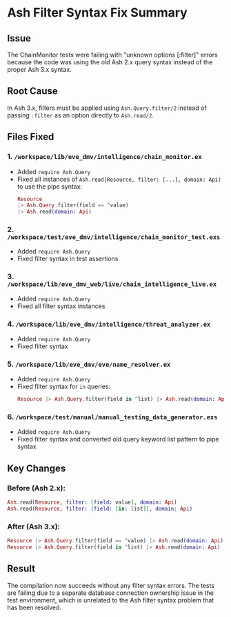 # Ash Filter Syntax Fix Summary

## Issue
The ChainMonitor tests were failing with "unknown options [:filter]" errors because the code was using the old Ash 2.x query syntax instead of the proper Ash 3.x syntax.

## Root Cause
In Ash 3.x, filters must be applied using `Ash.Query.filter/2` instead of passing `:filter` as an option directly to `Ash.read/2`.

## Files Fixed

### 1. `/workspace/lib/eve_dmv/intelligence/chain_monitor.ex`
- Added `require Ash.Query` 
- Fixed all instances of `Ash.read(Resource, filter: [...], domain: Api)` to use the pipe syntax:
  ```elixir
  Resource
  |> Ash.Query.filter(field == ^value)
  |> Ash.read(domain: Api)
  ```

### 2. `/workspace/test/eve_dmv/intelligence/chain_monitor_test.exs`
- Added `require Ash.Query`
- Fixed filter syntax in test assertions

### 3. `/workspace/lib/eve_dmv_web/live/chain_intelligence_live.ex`
- Added `require Ash.Query`
- Fixed all filter syntax instances

### 4. `/workspace/lib/eve_dmv/intelligence/threat_analyzer.ex`
- Added `require Ash.Query`
- Fixed filter syntax

### 5. `/workspace/lib/eve_dmv/eve/name_resolver.ex`
- Added `require Ash.Query`
- Fixed filter syntax for `in` queries:
  ```elixir
  Resource |> Ash.Query.filter(field in ^list) |> Ash.read(domain: Api)
  ```

### 6. `/workspace/test/manual/manual_testing_data_generator.exs`
- Added `require Ash.Query`
- Fixed filter syntax and converted old query keyword list pattern to pipe syntax

## Key Changes

### Before (Ash 2.x):
```elixir
Ash.read(Resource, filter: [field: value], domain: Api)
Ash.read(Resource, filter: [field: [in: list]], domain: Api)
```

### After (Ash 3.x):
```elixir
Resource |> Ash.Query.filter(field == ^value) |> Ash.read(domain: Api)
Resource |> Ash.Query.filter(field in ^list) |> Ash.read(domain: Api)
```

## Result
The compilation now succeeds without any filter syntax errors. The tests are failing due to a separate database connection ownership issue in the test environment, which is unrelated to the Ash filter syntax problem that has been resolved.